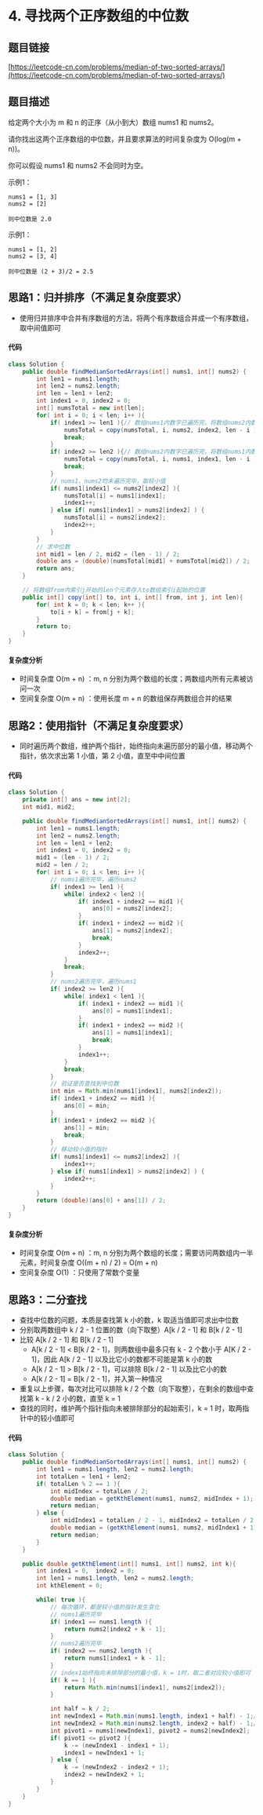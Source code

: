 # 4. 寻找两个正序数组的中位数
## 题目链接
[https://leetcode-cn.com/problems/median-of-two-sorted-arrays/](https://leetcode-cn.com/problems/median-of-two-sorted-arrays/)

## 题目描述
给定两个大小为 m 和 n 的正序（从小到大）数组 nums1 和 nums2。

请你找出这两个正序数组的中位数，并且要求算法的时间复杂度为 O(log(m + n))。

你可以假设 nums1 和 nums2 不会同时为空。

示例1：
```
nums1 = [1, 3]
nums2 = [2]

则中位数是 2.0
```

示例1：
```
nums1 = [1, 2]
nums2 = [3, 4]

则中位数是 (2 + 3)/2 = 2.5
```

## 思路1：归并排序（不满足复杂度要求）
 - 使用归并排序中合并有序数组的方法，将两个有序数组合并成一个有序数组，取中间值即可

#### 代码
```java
class Solution {
    public double findMedianSortedArrays(int[] nums1, int[] nums2) {
        int len1 = nums1.length;
        int len2 = nums2.length;
        int len = len1 + len2;
        int index1 = 0, index2 = 0;
        int[] numsTotal = new int[len];
        for( int i = 0; i < len; i++ ){
            if( index1 >= len1 ){// 数组nums1内数字已遍历完，将数组nums2内数字存入numsTotal
                numsTotal = copy(numsTotal, i, nums2, index2, len - i );
                break;
            }
            if( index2 >= len2 ){// 数组nums2内数字已遍历完，将数组nums1内数字存入numsTotal
                numsTotal = copy(numsTotal, i, nums1, index1, len - i );
                break;
            }
            // nums1、nums2均未遍历完毕，取较小值
            if( nums1[index1] <= nums2[index2] ){
                numsTotal[i] = nums1[index1];
                index1++;
            } else if( nums1[index1] > nums2[index2] ) {
                numsTotal[i] = nums2[index2];
                index2++;
            }
        }
        // 求中位数
        int mid1 = len / 2, mid2 = (len - 1) / 2;
        double ans = (double)(numsTotal[mid1] + numsTotal[mid2]) / 2;
        return ans;
    }

    // 将数组from内索引j开始的len个元素存入to数组索引i起始的位置
    public int[] copy(int[] to, int i, int[] from, int j, int len){
        for( int k = 0; k < len; k++ ){
            to[i + k] = from[j + k];
        }
        return to;
    }
}
```

#### 复杂度分析
 - 时间复杂度 O(m + n) ：m, n 分别为两个数组的长度；两数组内所有元素被访问一次
 - 空间复杂度 O(m + n) ：使用长度 m + n 的数组保存两数组合并的结果

## 思路2：使用指针（不满足复杂度要求）
 - 同时遍历两个数组，维护两个指针，始终指向未遍历部分的最小值，移动两个指针，依次求出第 1 小值，第 2 小值，直至中中间位置

#### 代码
```java
class Solution {
    private int[] ans = new int[2];
    int mid1, mid2;

    public double findMedianSortedArrays(int[] nums1, int[] nums2) {
        int len1 = nums1.length;
        int len2 = nums2.length;
        int len = len1 + len2;
        int index1 = 0, index2 = 0;
        mid1 = (len - 1) / 2;
        mid2 = len / 2;
        for( int i = 0; i < len; i++ ){
            // nums1遍历完毕，遍历nums2
            if( index1 >= len1 ){
                while( index2 < len2 ){
                    if( index1 + index2 == mid1 ){
                        ans[0] = nums2[index2];
                    }
                    if( index1 + index2 == mid2 ){
                        ans[1] = nums2[index2];
                        break;
                    }
                    index2++;
                }
                break;
            }
            // nums2遍历完毕，遍历nums1
            if( index2 >= len2 ){
                while( index1 < len1 ){
                    if( index1 + index2 == mid1 ){
                        ans[0] = nums1[index1];
                    }
                    if( index1 + index2 == mid2 ){
                        ans[1] = nums1[index1];
                        break;
                    }
                    index1++;
                }
                break;
            }
            // 验证是否查找到中位数
            int min = Math.min(nums1[index1], nums2[index2]);
            if( index1 + index2 == mid1 ){
                ans[0] = min;
            } 
            if( index1 + index2 == mid2 ){
                ans[1] = min;
                break;
            }
            // 移动较小值的指针
            if( nums1[index1] <= nums2[index2] ){
                index1++;
            } else if( nums1[index1] > nums2[index2] ) {
                index2++;
            }
        }
        return (double)(ans[0] + ans[1]) / 2;
    }
}
```

#### 复杂度分析
 - 时间复杂度 O(m + n) ：m, n 分别为两个数组的长度；需要访问两数组内一半元素，时间复杂度 O((m + n) / 2) = O(m + n)
 - 空间复杂度 O(1) ：只使用了常数个变量

## 思路3：二分查找
 - 查找中位数的问题，本质是查找第 k 小的数，k 取适当值即可求出中位数
 - 分别取两数组中 k / 2 - 1 位置的数（向下取整）A[k / 2 - 1] 和 B[k / 2 - 1]
 - 比较 A[k / 2 - 1] 和 B[k / 2 - 1]
   - A[k / 2 - 1] < B[k / 2 - 1]，则两数组中最多只有 k - 2 个数小于 A[K / 2 - 1]，因此 A[k / 2 - 1] 以及比它小的数都不可能是第 k 小的数
   - A[k / 2 - 1] > B[k / 2 - 1]，可以排除 B[k / 2 - 1] 以及比它小的数
   - A[k / 2 - 1] = B[k / 2 - 1]，并入第一种情况
 - 重复以上步骤，每次对比可以排除 k / 2 个数（向下取整），在剩余的数组中查找第 k - k / 2 小的数，直至 k = 1
 - 查找的同时，维护两个指针指向未被排除部分的起始索引，k = 1 时，取两指针中的较小值即可

#### 代码
```java
class Solution {
    public double findMedianSortedArrays(int[] nums1, int[] nums2) {
        int len1 = nums1.length, len2 = nums2.length;
        int totalLen = len1 + len2;
        if( totalLen % 2 == 1 ){
            int midIndex = totalLen / 2;
            double median = getKthElement(nums1, nums2, midIndex + 1);
            return median;
        } else {
            int midIndex1 = totalLen / 2 - 1, midIndex2 = totalLen / 2;
            double median = (getKthElement(nums1, nums2, midIndex1 + 1) + getKthElement(nums1, nums2, midIndex2 + 1)) / 2;
            return median;
        }
    }

    public double getKthElement(int[] nums1, int[] nums2, int k){
        int index1 = 0,  index2 = 0;
        int len1 = nums1.length, len2 = nums2.length;
        int kthElement = 0;

        while( true ){
            // 每次循环，都是较小值的指针发生变化
            // nums1遍历完毕
            if( index1 == nums1.length ){
                return nums2[index2 + k - 1];
            }
            // nums2遍历完毕
            if( index2 == nums2.length ){
                return nums1[index1 + k - 1];
            }
            // index1始终指向未排除部分的最小值，k = 1时，取二者对应较小值即可
            if( k == 1 ){
                return Math.min(nums1[index1], nums2[index2]);
            }

            int half = k / 2;
            int newIndex1 = Math.min(nums1.length, index1 + half) - 1;// 防止越界
            int newIndex2 = Math.min(nums2.length, index2 + half) - 1;// 防止越界
            int pivot1 = nums1[newIndex1], pivot2 = nums2[newIndex2];
            if( pivot1 <= pivot2 ){
                k -= (newIndex1 - index1 + 1);
                index1 = newIndex1 + 1;
            } else {
                k -= (newIndex2 - index2 + 1);
                index2 = newIndex2 + 1;
            }
        }
    }
}
```